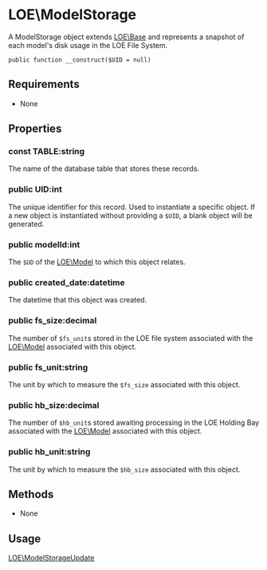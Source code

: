 

# LOE\ModelStorage

A ModelStorage object extends [LOE\Base](../../Base.md) and represents a snapshot of each model's disk usage in the LOE File System.

`public function __construct($UID = null)`

## Requirements

* None

## Properties

### const TABLE:string

The name of the database table that stores these records.

### public UID:int
The unique identifier for this record. Used to instantiate a specific object. If a new object is instantiated without providing a `$UID`, a blank object will be generated.

### public modelId:int

The `$UD` of the [LOE\Model](./Model.md) to which this object relates.

### public created_date:datetime

The datetime that this object was created.

### public fs_size:decimal

The number of `$fs_unit`s stored in the LOE file system associated with the [LOE\Model](./Model.md) associated with this object.

### public fs_unit:string

The unit by which to measure the `$fs_size` associated with this object.

### public hb_size:decimal

The number of `$hb_unit`s stored awaiting processing in the LOE Holding Bay associated with the [LOE\Model](./Model.md) associated with this object.

### public hb_unit:string

The unit by which to measure the `$hb_size` associated with this object.

## Methods
* None

## Usage

[LOE\ModelStorageUpdate](https://github.com/outlawdesigns-io/LOEServer/blob/master/Processes/Processors/ModelStorageUpdate.php)
